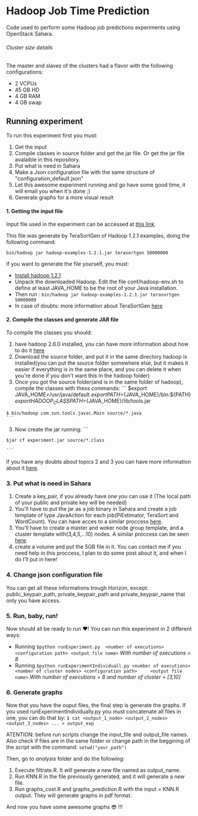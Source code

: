 # Hadoop Job Time Prediction

Code used to perform some Hadoop job predictions experiments using OpenStack Sahara.

###### Cluster size details

The master and slaves of the clusters had a flavor with the following configurations:
  - 2 VCPUs
  - 45 GB HD
  - 4 GB RAM
  - 4 GB swap

## Running experiment

To run this experiment first you must:
  1. Get the input
  2. Compile classes in source folder and get the jar file. Or get the jar file avalaible in this repository.
  3. Put what is need in Sahara
  4. Make a Json configuration file with the same structure of "configuration_default.json"
  5. Let this awesome experiment running and go have some good time, it will email you when it's done ;)
  6. Generate graphs for a more visual result

#### 1. Getting the input file

Input file used in the experiment can be accessed at [this link](https://www.dropbox.com/s/dkes6exdrofbi6k/5GB?dl=0). 

This file was generate by TeraSortGen of Hadoop 1.2.1 examples, doing the following command:

`bin/hadoop jar hadoop-examples-1.2.1.jar terasortgen 50000000`

If you want to generate the file yourself, you must:
- [Install hadoop 1.2.1](https://hadoop.apache.org/docs/r1.2.1/single_node_setup.html#Installing+Software)
- Unpack the downloaded Hadoop. Edit the file conf/hadoop-env.sh to define at least JAVA_HOME to be the root of your Java installation.
- Then run : `bin/hadoop jar hadoop-examples-1.2.1.jar terasortgen 50000000`
- In case of doubts: more information about TeraSortGen [here](http://www.michael-noll.com/blog/2011/04/09/benchmarking-and-stress-testing-an-hadoop-cluster-with-terasort-testdfsio-nnbench-mrbench/)

 
#### 2. Compile the classes and generate JAR file

To compile the classes you should:
  1. have hadoop 2.6.0 installed, you can have more information about how to do it [here](https://hadoop.apache.org/docs/r2.6.0/hadoop-project-dist/hadoop-common/SingleCluster.html)
  2. Download the source folder, and put it in the same directory hadoop is installed(you can put the source folder somewhere else, but it makes it easier if everything is in the same place, and you can delete it when you're done if you don't want this in the hadoop folder)
  2. Once you got the source folder(and is in the same folder of hadoop), compile the classes with thess commands:
    ```
    $export JAVA_HOME=/usr/java/default
    $export PATH=${JAVA_HOME}/bin:${PATH}
    $export HADOOP_CLASSPATH=${JAVA_HOME}/lib/tools.jar
    
    $ bin/hadoop com.sun.tools.javac.Main source/*.java
    ```
  3. Now create the jar running:
    ```
    
    $jar cf experiment.jar source/*.class
    
    ```

If you have any doubts about topics 2 and 3 you can have more information about it [here](https://hadoop.apache.org/docs/current/hadoop-mapreduce-client/hadoop-mapreduce-client-core/MapReduceTutorial.html).

### 3. Put what is need in Sahara

  1. Create a key_pair, if you already have one you can use it (The local path of your public and private key will be needed) 
  2. You'll have to put the jar as a job binary in Sahara and create a job template of type JavaAction for each job(PiEstimator, TeraSort and WordCount). You can have acces to a similar proccess [here](https://docs.google.com/presentation/d/12X1dvb8tbSPfE1gdIqzU3X8ImdrnLtp_n1D9tK9H8NI/edit?usp=sharing).
  2. You'll have to create a master and woker node group template, and a cluster template with(3,4,5,...10) nodes.
      A similar proccess can be seen [here](https://docs.google.com/presentation/d/1VYBbipv8cgMvRWc7oFYSIMWLSkEPBO08_HJ1aMdeeOI/edit?usp=sharing).
  3. create a volume and put the 5GB file in it. You can contact me if you need help in this proccess, I plan to do some post about it, and when I do I'll put in here!

### 4. Change json configuration file
  You can get all these informations trough Horizon, except: public_keypair_path, private_keypair_path and private_keypair_name that only you have access.

### 5. Run, baby, run!

  Now should all be ready to run :heart:!
  You can run this experiment in 2 different ways:
  - Running 
    ```$python runExperiment.py  <number of executions> <configuration path> <output file name>```
    *With number of executions = 8*
  - Running 
    ```$python runExperimentIndividuall.py <number of executions> <number of cluster nodes> <configuration path>     <output file name>```
    *With number of executions = 8 and number of cluster = [3,10]*

### 6. Generate graphs

  Now that you have the ouput files, the final step is generate the graphs.
  If you used runExperimentIndividually.py you must concatenate all files in one, you can do that by:
  ``` $ cat <output_1_node> <output_2_nodes> <output_3_nodes> ... > output_exp ```
  
  ATENTION: before run scripts change the input_file and output_file names.
  Also check if files are in the same folder or change path in the beggining of the script with the command:
  ``` setwd("your_path") ```
  
  Then, go to *analysis* folder and do the following:
  1. Execute filtrate.R. It will generate a new file named as output_name.
  2. Run KNN.R in the file previously generated, and it will generate a new file.
  3. Run graphs_cost.R and graphs_prediction.R with the input = KNN.R output. They will generate graphs in pdf format.
    
  And now you have some awesome graphs :sunglasses: !!!

